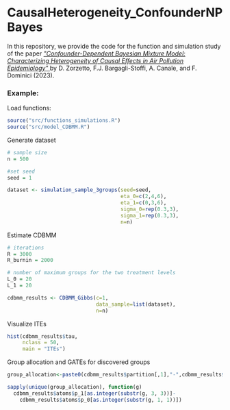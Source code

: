 # CausalHeterogeneity_ConfounderNPBayes

In this repository, we provide the code for the function and simulation study of the paper <a href=https://arxiv.org/abs/2302.11656>_"Confounder-Dependent Bayesian Mixture Model: Characterizing Heterogeneity of Causal Effects in Air Pollution Epidemiology"_ </a> by D. Zorzetto, F.J. Bargagli-Stoffi, A. Canale, and F. Dominici (2023). 

### Example:
Load functions:
```R
source("src/functions_simulations.R")
source("src/model_CDBMM.R")
```

Generate dataset
```R
# sample size
n = 500

#set seed
seed = 1

dataset <- simulation_sample_3groups(seed=seed,
                                     eta_0=c(2,4,6),
                                     eta_1=c(0,3,6),
                                     sigma_0=rep(0.3,3),
                                     sigma_1=rep(0.3,3),
                                     n=n)
```

Estimate CDBMM
```R
# iterations
R = 3000
R_burnin = 2000

# number of maximum groups for the two treatment levels
L_0 = 20
L_1 = 20

cdbmm_results <- CDBMM_Gibbs(c=1,
                             data_sample=list(dataset),
                             n=n)
```

Visualize ITEs
```R
hist(cdbmm_results$tau,
     nclass = 50,
     main = "ITEs")
```

Group allocation and GATEs for discovered groups
```R
group_allocation<-paste0(cdbmm_results$partition[,1],"-",cdbmm_results$partition[,1])

sapply(unique(group_allocation), function(g) 
  cdbmm_results$atoms$p_1[as.integer(substr(g, 3, 3))]-
    cdbmm_results$atoms$p_0[as.integer(substr(g, 1, 1))])
```
